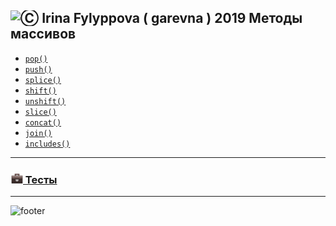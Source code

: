 [footer]: https://github.com/garevna/js-course/raw/master/images/a-level-ico.png?raw=true
[hw-20]: https://raw.githubusercontent.com/garevna/a-level-js-lessons/master/ico/briefcase-20.png

## <img src="https://avatars2.githubusercontent.com/u/19735284?s=40&v=4" width="30" title="Ⓒ Irina Fylyppova ( garevna ) 2019"/> Методы массивов

* [`pop()`](Array-methods-pop)
* [`push()`](Array-methods-push)
* [`splice()`](Array-methods-splice)
* [`shift()`](Array-methods-shift)
* [`unshift()`](Array-methods-unshift)
* [`slice()`](Array-methods-slice)
* [`concat()`](Array-methods-concat)
* [`join()`](Array-methods-join)
* [`includes()`](Array-methods-includes)

______________________________________________________________________________________________

### [![hw-20] Тесты](https://garevna.github.io/js-quiz/#arrayMethods)

_________________________________________________________________

![footer]
